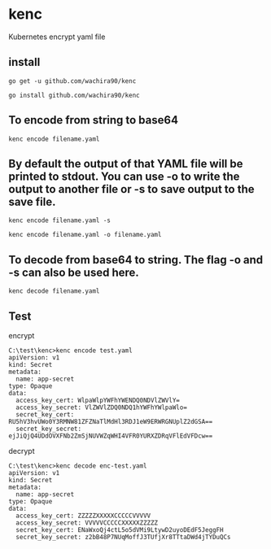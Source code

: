 # kenc
Kubernetes encrypt yaml file 

## install

```
go get -u github.com/wachira90/kenc

go install github.com/wachira90/kenc
```


## To encode from string to base64

```
kenc encode filename.yaml
```

## By default the output of that YAML file will be printed to stdout. You can use -o to write the output to another file or -s to save output to the save file.

```
kenc encode filename.yaml -s

kenc encode filename.yaml -o filename.yaml
```

## To decode from base64 to string. The flag -o and -s can also be used here.

```
kenc decode filename.yaml
```

## Test

encrypt

```
C:\test\kenc>kenc encode test.yaml
apiVersion: v1
kind: Secret
metadata:
  name: app-secret
type: Opaque
data:
  access_key_cert: WlpaWlpYWFhYWENDQ0NDVlZWVlY=
  access_key_secret: VlZWVlZDQ0NDQ1hYWFhYWlpaWlo=
  secret_key_cert: RU5hV3hvUWo0Y3RMNW81ZFZNaTlMdHl3RDJ1eW9ERWRGNUplZ2dGSA==
  secret_key_secret: ejJiQjQ4UDdOVXFNb2ZmSjNUVWZqWHI4VFR0YURXZDRqVFlEdVFDcw==
```

decrypt

```
C:\test\kenc>kenc decode enc-test.yaml
apiVersion: v1
kind: Secret
metadata:
  name: app-secret
type: Opaque
data:
  access_key_cert: ZZZZZXXXXXCCCCCVVVVV
  access_key_secret: VVVVVCCCCCXXXXXZZZZZ
  secret_key_cert: ENaWxoQj4ctL5o5dVMi9LtywD2uyoDEdF5JeggFH
  secret_key_secret: z2bB48P7NUqMoffJ3TUfjXr8TTtaDWd4jTYDuQCs
```

